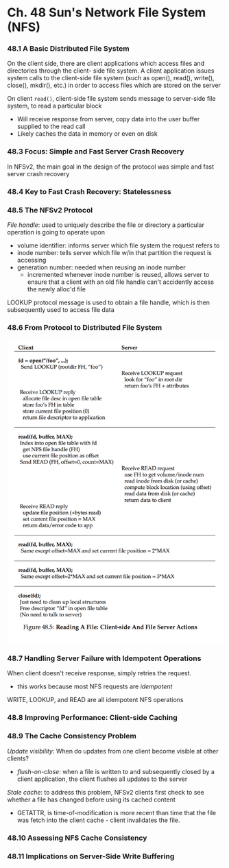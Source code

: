 # Ch. 48 Sun's Network File System (NFS)

### 48.1 A Basic Distributed File System

On the client side, there are client applications which access files and directories through the client- side file system. A client application issues system calls to the client-side file system (such as open(), read(), write(), close(), mkdir(), etc.) in order to access files which are stored on the server

On client `read()`, client-side file system sends message to server-side file system, to read a particular block
  - Will receive response from server, copy data into the user buffer supplied to the read call
  - Likely caches the data in memory or even on disk

### 48.3 Focus: Simple and Fast Server Crash Recovery

In NFSv2, the main goal in the design of the protocol was simple and fast server crash recovery

### 48.4 Key to Fast Crash Recovery: Statelessness

### 48.5 The NFSv2 Protocol

*File handle*: used to uniquely describe the file or directory a particular operation is going to operate upon
  - volume identifier: informs server which file system the request refers to
  - inode number: tells server which file w/in that partition the request is accessing
  - generation number: needed when reusing an inode number
    - incremented whenever inode number is reused, allows server to ensure that a client with an old file handle can't accidently access the newly alloc'd file

LOOKUP protocol message is used to obtain a file handle, which is then subsequently used to access file data

### 48.6 From Protocol to Distributed File System

![](../img/48.png)

### 48.7 Handling Server Failure with Idempotent Operations

When client doesn't receive response, simply retries the request.
  - this works because most NFS requests are _idempotent_

WRITE, LOOKUP, and READ are all idempotent NFS operations

### 48.8 Improving Performance: Client-side Caching

### 48.9 The Cache Consistency Problem

*Update visibility*: When do updates from one client become visible at other clients?
  - _flush-on-close_: when a file is written to and subsequently closed by a client application, the client flushes all updates to the server

*Stale cache*: to address this problem, NFSv2 clients first check to see whether a file has changed before using its cached content
  - GETATTR, is time-of-modification is more recent than time that the file was fetch into the client cache - client invalidates the file.

### 48.10 Assessing NFS Cache Consistency

### 48.11 Implications on Server-Side Write Buffering
